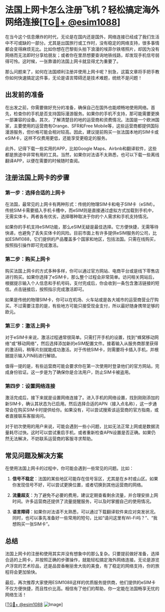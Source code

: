# 法国上网卡怎么注册飞机？轻松搞定海外网络连接[[TG💪+ @esim1088](https://t.me/s/esim1088)]

在当今这个信息爆炸的时代，无论是在国内还是国外，网络连接已经成了我们生活中不可或缺的一部分。尤其是出国旅行或工作时，没有稳定的网络支持，很多事情都会变得麻烦无比。比如你想在巴黎街头拍下浪漫的埃菲尔铁塔照片，却因为没有网络而无法即时分享给朋友；或者你在里昂想要查询地铁线路，却发现手机信号弱得可怜。这时候，一张靠谱的法国上网卡就显得尤为重要了。

那么问题来了，如何在法国顺利注册并使用上网卡呢？别急，这篇文章将手把手教你如何快速搞定这件事，无论是语言障碍还是技术难题，统统不是问题！

## 出发前的准备

在出发之前，你需要做好充分的准备，确保自己在国外也能顺畅地使用网络。首先，检查你的手机是否支持国际漫游服务。如果你的手机不支持，那可能需要更换一部兼容的设备。其次，了解清楚目的地的运营商和资费情况。法国是一个欧洲国家，主要使用的运营商有Orange、SFR和Free Mobile等，这些运营商都提供国际漫游服务，但价格可能会相对较高。因此，建议提前购买一张法国本地的SIM卡或eSIM卡，这样不仅费用更低，还能享受更稳定的服务。

此外，记得下载一些实用的APP，比如Google Maps、Airbnb和翻译软件，这些都是旅途中非常有用的工具。当然，如果你对法语不太熟悉，也可以下载一些离线翻译APP，以便在需要的时候随时查阅。

## 注册法国上网卡的步骤

### 第一步：选择合适的上网卡

在法国，最常见的上网卡有两种形式：传统的物理SIM卡和电子SIM卡（eSIM）。传统SIM卡需要插入手机卡槽中，而eSIM则是直接通过虚拟方式加载到手机中，无需实体卡。两者各有优劣，选择哪种取决于你的个人需求和手机支持情况。

如果你的手机支持eSIM功能，那么eSIM无疑是最佳选择。它方便快捷，无需等待快递，也避免了丢失实体卡的风险。目前市面上有许多提供eSIM服务的公司，比如ESIM1088，它们提供的产品覆盖多个国家和地区，包括法国。只需在线购买，按照指引操作即可完成激活。

### 第二步：购买上网卡

购买法国上网卡的方式多种多样，你可以通过官方网站、电商平台或是线下零售店进行购买。如果你选择了eSIM卡，那么整个过程会非常简单。访问相关网站后，根据提示输入个人信息和手机号码，支付完成后，你会收到一条包含激活链接的短信。点击链接后，按照指示完成激活即可。

如果是传统的物理SIM卡，你可以在机场、火车站或是各大城市的运营商营业厅购买。不过需要注意的是，有些地方可能只接受现金支付，所以最好随身携带足够的欧元。

### 第三步：激活上网卡

对于eSIM卡来说，激活过程通常很简单。只需打开手机的设置，找到“蜂窝移动网络”或“移动网络”，然后选择添加新的eSIM配置文件。接着输入从服务商那里获得的激活码，稍等片刻就能成功激活。对于传统SIM卡，则需要将卡插入手机，并根据提示输入PIN码进行解锁。

值得一提的是，有些运营商可能会要求你在第一次使用时登录他们的官方网站，完成身份验证。这一步是为了确保你是合法用户，防止SIM卡被盗用。

### 第四步：设置网络连接

激活完成后，接下来就是设置网络连接了。进入手机的网络设置，找到刚刚添加的新SIM卡，确认其状态为已启用。然后选择合适的APN（接入点名称），这一步通常会在购买SIM卡时提供给你。如果没有，可以尝试搜索该运营商的官方指南，或者直接联系客服询问。

对于初次使用的用户来说，可能会遇到一些小问题，比如无法正常上网或是数据流量耗尽过快。这时可以尝试重启手机，或者重新检查APN设置是否正确。如果仍然无法解决，不妨联系运营商的客服寻求帮助。

## 常见问题及解决方案

在使用法国上网卡的过程中，你可能会遇到一些常见的问题。比如：

1. **信号不稳定**：法国的某些地区可能存在信号盲区，尤其是在乡村或山区。如果你发现信号不好，可以尝试更换位置，或者切换到其他运营商的网络。
   
2. **流量超支**：为了避免不必要的费用，建议定期查看剩余流量，并合理安排上网时间。许多运营商还提供了流量提醒服务，可以及时掌握自己的使用情况。

3. **语言障碍**：如果你对法语不太熟悉，可以通过下载翻译软件来应对突发状况。同时，也可以事先准备好一些常用的短句，比如“请问这里有Wi-Fi吗？”、“我想购买一张SIM卡”。

## 总结

法国上网卡的注册和使用其实并没有想象中的那么复杂。只要提前做好准备，选择合适的上网卡，并按照正确的步骤操作，就能轻松搞定海外网络连接。无论是游览卢浮宫的艺术珍品，还是品尝香榭丽舍大街的美食，有了稳定的网络支持，你的旅程将会更加愉快。

最后，再次推荐大家使用ESIM1088这样的优质服务提供商，他们提供的eSIM卡不仅方便快捷，而且性价比高。相信有了他们的帮助，你一定能在法国畅享无忧的网络生活！

[[TG💪+ @esim1088](https://t.me/s/esim1088) ![Image](https://i.postimg.cc/4NQfJmqS/Snipaste-2025-05-13-00-14-12.png)]